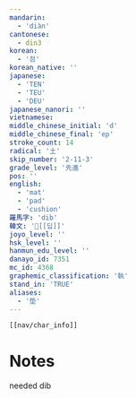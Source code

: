 ```yaml
---
mandarin:
  - 'diàn'
cantonese:
  - din3
korean:
  - '점'
korean_native: ''
japanese:
  - 'TEN'
  - 'TEU'
  - 'DEU'
japanese_nanori: ''
vietnamese:
middle_chinese_initial: 'd'
middle_chinese_final: 'ep'
stroke_count: 14
radical: '土'
skip_number: '2-11-3'
grade_level: '先進'
pos: ''
english:
  - 'mat'
  - 'pad'
  - 'cushion'
羅馬字: 'dib'
韓文: '[[딥]]'
joyo_level: ''
hsk_level: ''
hanmun_edu_level: ''
danayo_id: 7351
mc_id: 4368
graphemic_classification: '執'
stand_in: 'TRUE'
aliases:
  - '垫'
---
```

```meta-bind-embed
[[nav/char_info]]
```

# Notes
needed dib
